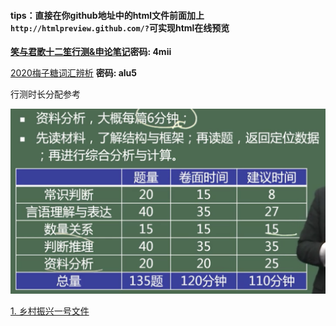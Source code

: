 









####	tips：直接在你github地址中的html文件前面加上`http://htmlpreview.github.com/?`可实现html在线预览



**[笑与君歌十二笙行测&申论笔记](https://pan.baidu.com/s/1BZ1zkXrRPMrbSkr6tc-mHw)密码: 4mii**

[2020梅子糖词汇辨析](https://pan.baidu.com/s/1uIuYpB0Xra94VYHk5GS0xA)  **密码: alu5**





行测时长分配参考

![](./图片/行测模块时长分配（建议）.png)



[1. 乡村振兴一号文件](http://www.moa.gov.cn/ztzl/yhwj2018/spbd/201802/t20180205_6136480.htm)

